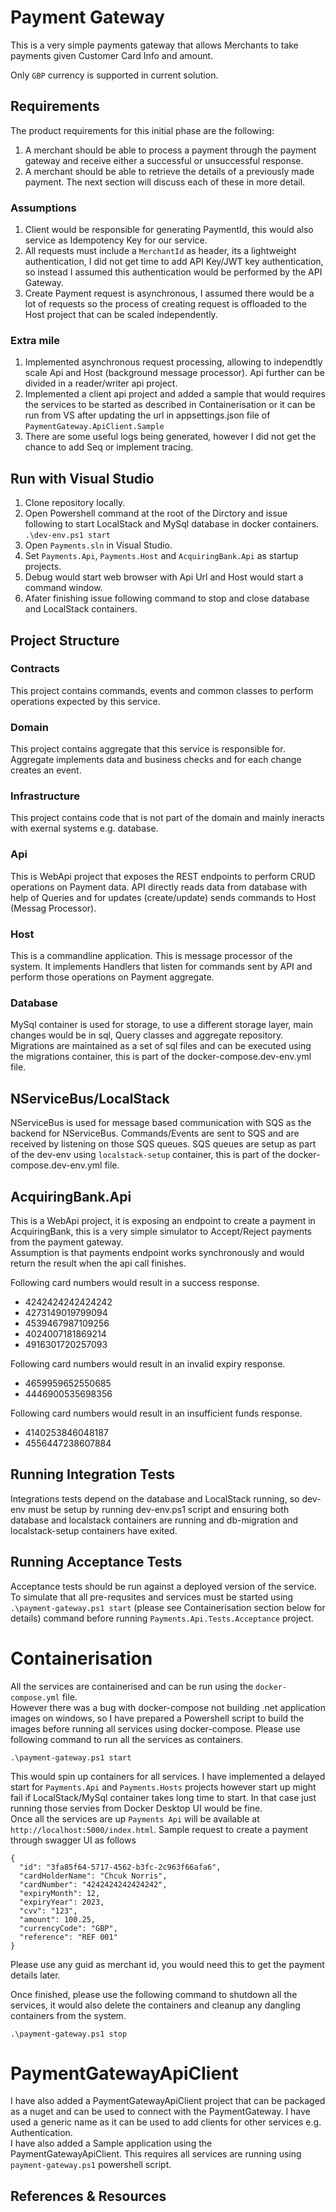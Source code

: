 # Payment Gateway
This is a very simple payments gateway that allows Merchants to take payments given Customer Card Info and amount.

Only `GBP` currency is supported in current solution.

## Requirements
The product requirements for this initial phase are the following:
1. A merchant should be able to process a payment through the payment gateway and receive either
a successful or unsuccessful response.
2. A merchant should be able to retrieve the details of a previously made payment. The next section
will discuss each of these in more detail.

### Assumptions
1. Client would be responsible for generating PaymentId, this would also service as Idempotency Key for our service.
2. All requests must include a `MerchantId` as header, its a lightweight authentication, I did not get time to add API Key/JWT key authentication, so instead I assumed this authentication would be performed by the API Gateway.
3. Create Payment request is asynchronous, I assumed there would be a lot of requests so the process of creating request is offloaded to the Host project that can be scaled independently.

### Extra mile
1. Implemented asynchronous request processing, allowing to independtly scale Api and Host (background message processor). Api further can be divided in a reader/writer api project.
2. Implemented a client api project and added a sample that would requires the services to be started as described in Containerisation or it can be run from VS after updating the url in appsettings.json file of `PaymentGateway.ApiClient.Sample`
3. There are some useful logs being generated, however I did not get the chance to add Seq or implement tracing.

## Run with Visual Studio
1. Clone repository locally.
2. Open Powershell command at the root of the Dirctory and issue following to start LocalStack and MySql database in docker containers.  
`.\dev-env.ps1 start`
3. Open `Payments.sln` in Visual Studio.
4. Set `Payments.Api`, `Payments.Host` and `AcquiringBank.Api` as startup projects.
5. Debug would start web browser with Api Url and Host would start a command window.
6. Afater finishing issue following command to stop and close database and LocalStack containers.

## Project Structure
### Contracts
This project contains commands, events and common classes to perform operations expected by this service.

### Domain
This project contains aggregate that this service is responsible for. Aggregate implements data and business checks and for each change creates an event.

### Infrastructure
This project contains code that is not part of the domain and mainly ineracts with exernal systems e.g. database.

### Api
This is WebApi project that exposes the REST endpoints to perform CRUD operations on Payment data. API directly reads data from database with help of Queries and for updates (create/update) sends commands to Host (Messag Processor).  

### Host
This is a commandline application. This is message processor of the system. It implements Handlers that listen for commands sent by API and perform those operations on Payment aggregate.

### Database
MySql container is used for storage, to use a different storage layer, main changes would be in sql, Query classes and aggregate repository. Migrations are maintained as a set of sql files and can be executed using the migrations container, this is part of the docker-compose.dev-env.yml file.

## NServiceBus/LocalStack
NServiceBus is used for message based communication with SQS as the backend for NServiceBus. Commands/Events are sent to SQS and are received by listening on those SQS queues. SQS queues are setup as part of the dev-env using `localstack-setup` container, this is part of the docker-compose.dev-env.yml file.

## AcquiringBank.Api
This is a WebApi project, it is exposing an endpoint to create a payment in AcquiringBank, this is a very simple simulator to Accept/Reject payments from the payment gateway.  
Assumption is that payments endpoint works synchronously and would return the result when the api call finishes.

Following card numbers would result in a success response.
- 4242424242424242
- 4273149019799094
- 4539467987109256
- 4024007181869214
- 4916301720257093

Following card numbers would result in an invalid expiry response.
- 4659959652550685
- 4446900535698356

Following card numbers would result in an insufficient funds response.
- 4140253846048187
- 4556447238607884

## Running Integration Tests
Integrations tests depend on the database and LocalStack running, so dev-env must be setup by running dev-env.ps1 script and ensuring both database and localstack containers are running and db-migration and localstack-setup containers have exited.  

## Running Acceptance Tests
Acceptance tests should be run against a deployed version of the service. To simulate that all pre-requsites and services must be started using `.\payment-gateway.ps1 start` (please see Containerisation section below for details) command before running `Payments.Api.Tests.Acceptance` project.  

# Containerisation
All the services are containerised and can be run using the `docker-compose.yml` file.  
However there was a bug with docker-compose not building .net application images on windows, so I have prepared a Powershell script to build the images before running all services using docker-compose. Please use following command to run all the services as containers.
```
.\payment-gateway.ps1 start
```
This would spin up containers for all services. I have implemented a delayed start for `Payments.Api` and `Payments.Hosts` projects however start up might fail if LocalStack/MySql container takes long time to start. In that case just running those servies from Docker Desktop UI would be fine.  
Once all the services are up `Payments Api` will be available at `http://localhost:5000/index.html`. Sample request to create a payment through swagger UI as follows  
```
{
  "id": "3fa85f64-5717-4562-b3fc-2c963f66afa6",
  "cardHolderName": "Chcuk Norris",
  "cardNumber": "4242424242424242",
  "expiryMonth": 12,
  "expiryYear": 2023,
  "cvv": "123",
  "amount": 100.25,
  "currencyCode": "GBP",
  "reference": "REF 001"
}
```
Please use any guid as merchant id, you would need this to get the payment details later.

Once finished, please use the following command to shutdown all the services, it would also delete the containers and cleanup any dangling containers from the system.
```
.\payment-gateway.ps1 stop
```

# PaymentGatewayApiClient
I have also added a PaymentGatewayApiClient project that can be packaged as a nuget and can be used to connect with the PaymentGateway. I have used a generic name as it can be used to add clients for other services e.g. Authentication.  
I have also added a Sample application using the PaymentGatewayApiClient. This requires all services are running using `payment-gateway.ps1` powershell script.

## References & Resources

